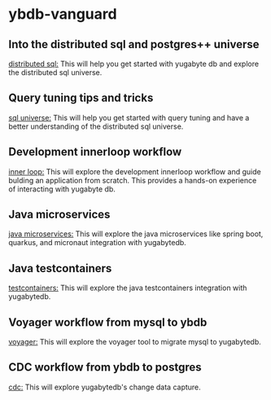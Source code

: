 # ybdb-vanguard

## Into the distributed sql and postgres++ universe
[distributed sql:](init-dsql/README.md)
This will help you get started with yugabyte db and explore the distributed sql universe.

## Query tuning tips and tricks
[sql universe:](init-qt/README.md)
This will help you get started with query tuning and have a better understanding of the distributed sql universe.

## Development innerloop workflow
[inner loop:](init-iloop/README.md)
This will explore the development innerloop workflow and guide bulding an application from scratch. This provides a hands-on experience of interacting with yugabyte db.

## Java microservices
[java microservices:](https://github.com/srinivasa-vasu/yb-ms-data)
This will explore the java microservices like spring boot, quarkus, and micronaut integration with yugabytedb.

## Java testcontainers
[testcontainers:](https://github.com/srinivasa-vasu/ybdb-boot-data)
This will explore the java testcontainers integration with yugabytedb.

## Voyager workflow from mysql to ybdb
[voyager:](init-voyager/README.md)
This will explore the voyager tool to migrate mysql to yugabytedb.

## CDC workflow from ybdb to postgres
[cdc:](init-cdc/README.md)
This will explore yugabytedb's change data capture.
